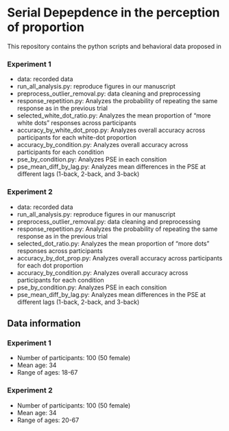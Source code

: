 # Serial Depepdence in the perception of proportion
This repository contains the python scripts and behavioral data proposed in

### Experiment 1
- data: recorded data
- run_all_analysis.py: reproduce figures in our manuscript
- preprocess_outlier_removal.py: data cleaning and preprocessing
- response_repetition.py: Analyzes the probability of repeating the same response as in the previous trial
- selected_white_dot_ratio.py: Analyzes the mean proportion of “more white dots” responses across participants
- accuracy_by_white_dot_prop.py: Analyzes overall accuracy across participants for each white-dot proportion
- accuracy_by_condition.py: Analyzes overall accuracy across participants for each condition
- pse_by_condition.py: Analyzes PSE in each consition
- pse_mean_diff_by_lag.py: Analyzes mean differences in the PSE at different lags (1-back, 2-back, and 3-back)

### Experiment 2
- data: recorded data
- run_all_analysis.py: reproduce figures in our manuscript
- preprocess_outlier_removal.py: data cleaning and preprocessing
- response_repetition.py: Analyzes the probability of repeating the same response as in the previous trial
- selected_dot_ratio.py: Analyzes the mean proportion of “more dots” responses across participants
- accuracy_by_dot_prop.py: Analyzes overall accuracy across participants for each dot proportion
- accuracy_by_condition.py: Analyzes overall accuracy across participants for each condition
- pse_by_condition.py: Analyzes PSE in each consition
- pse_mean_diff_by_lag.py: Analyzes mean differences in the PSE at different lags (1-back, 2-back, and 3-back)

## Data information
### Experiment 1
- Number of participants: 100 (50 female)
- Mean age: 34
- Range of ages: 18-67

### Experiment 2
- Number of participants: 100 (50 female)
- Mean age: 34
- Range of ages: 20-67
